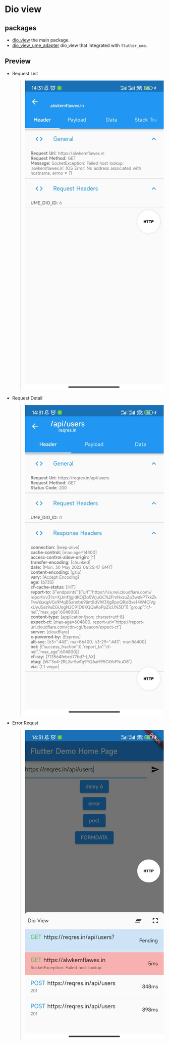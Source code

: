 # Dio view

## packages

* [dio_view](packages/dio_view) the main package.
* [dio_view_ume_adapter](packages/dio_view_ume_adapter) dio_view that integrated with `flutter_ume`.

## Preview

* Request List
    > ![request list](screenshot/2.webp)
* Request Detail 
    > ![get request](screenshot/1.webp)
* Error Requst 
    > ![error request](screenshot/3.webp)
